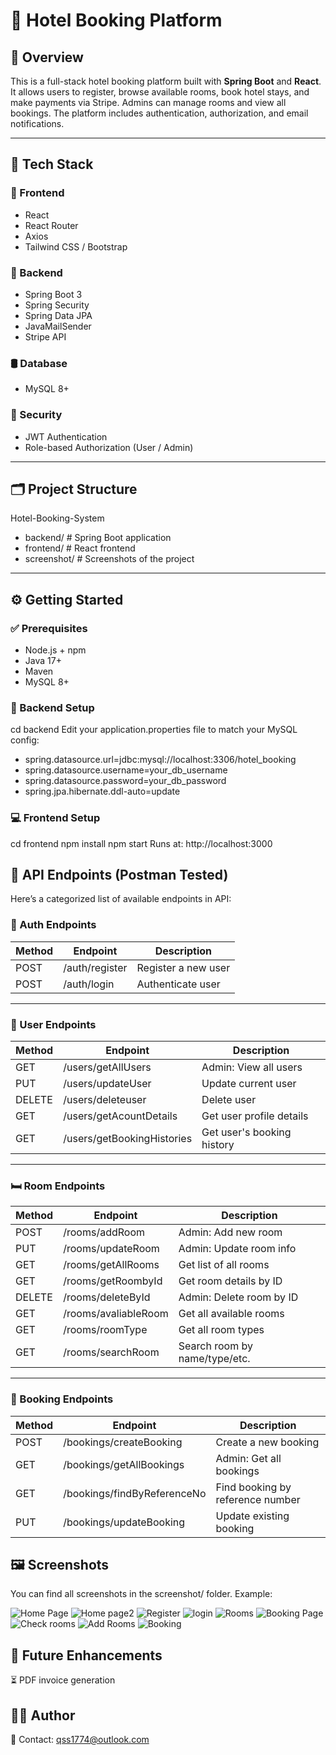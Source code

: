 # 🏨 Hotel Booking Platform

## 📌 Overview

This is a full-stack hotel booking platform built with **Spring Boot** and **React**. It allows users to register, browse available rooms, book hotel stays, and make payments via Stripe. Admins can manage rooms and view all bookings. The platform includes authentication, authorization, and email notifications.

---

## 🧰 Tech Stack

### 🎨 Frontend
- React
- React Router
- Axios
- Tailwind CSS / Bootstrap

### 🧱 Backend
- Spring Boot 3
- Spring Security
- Spring Data JPA
- JavaMailSender
- Stripe API

### 🛢️ Database
- MySQL 8+

### 🔐 Security
- JWT Authentication
- Role-based Authorization (User / Admin)

---

## 🗂️ Project Structure

Hotel-Booking-System
- backend/ # Spring Boot application
- frontend/ # React frontend
- screenshot/ # Screenshots of the project

---

## ⚙️ Getting Started

### ✅ Prerequisites

- Node.js + npm
- Java 17+
- Maven
- MySQL 8+

### 🔧 Backend Setup

cd backend
Edit your application.properties file to match your MySQL config:

- spring.datasource.url=jdbc:mysql://localhost:3306/hotel_booking
- spring.datasource.username=your_db_username
- spring.datasource.password=your_db_password
- spring.jpa.hibernate.ddl-auto=update


### 💻 Frontend Setup
cd frontend
npm install
npm start
Runs at: http://localhost:3000

## 🔐 API Endpoints (Postman Tested)
Here’s a categorized list of available endpoints in API:

### 🔐 Auth Endpoints

| Method | Endpoint         | Description             |
|--------|------------------|-------------------------|
| POST   | /auth/register   | Register a new user     |
| POST   | /auth/login      | Authenticate user       |

---

### 👤 User Endpoints

| Method | Endpoint                    | Description                  |
|--------|-----------------------------|------------------------------|
| GET    | /users/getAllUsers          | Admin: View all users        |
| PUT    | /users/updateUser           | Update current user          |
| DELETE | /users/deleteuser           | Delete user                  |
| GET    | /users/getAcountDetails     | Get user profile details     |
| GET    | /users/getBookingHistories  | Get user's booking history   |

---

### 🛏️ Room Endpoints

| Method | Endpoint                 | Description                     |
|--------|--------------------------|---------------------------------|
| POST   | /rooms/addRoom           | Admin: Add new room             |
| PUT    | /rooms/updateRoom        | Admin: Update room info         |
| GET    | /rooms/getAllRooms       | Get list of all rooms           |
| GET    | /rooms/getRoombyId       | Get room details by ID          |
| DELETE | /rooms/deleteById        | Admin: Delete room by ID        |
| GET    | /rooms/avaliableRoom     | Get all available rooms         |
| GET    | /rooms/roomType          | Get all room types              |
| GET    | /rooms/searchRoom        | Search room by name/type/etc.   |

---

### 📆 Booking Endpoints

| Method | Endpoint                      | Description                         |
|--------|-------------------------------|-------------------------------------|
| POST   | /bookings/createBooking       | Create a new booking                |
| GET    | /bookings/getAllBookings      | Admin: Get all bookings             |
| GET    | /bookings/findByReferenceNo   | Find booking by reference number    |
| PUT    | /bookings/updateBooking       | Update existing booking             |

## 🖼️ Screenshots
You can find all screenshots in the screenshot/ folder. Example:

![Home Page](screenshot/Homepage/Snipaste_2025-05-09_05-18-58.png)
![Home page2](screenshot/Homepage/Snipaste_2025-05-09_05-19-22.png)
![Register](screenshot/Register/Snipaste_2025-05-09_05-19-51.png)
![login](screenshot/Login/login.png)
![Rooms](screenshot/Rooms/Snipaste_2025-05-09_05-52-06.png)
![Booking Page](screenshot/Booking/Snipaste_2025-05-09_05-44-18.png)
![Check rooms](screenshot/Admin/Snipaste_2025-05-09_06-02-09.png)
![Add Rooms](screenshot/Admin/Snipaste_2025-05-09_06-03-05.png)
![Booking](screenshot/Booking/Snipaste_2025-05-09_06-05-48.png)


## 🧠 Future Enhancements

⏳ PDF invoice generation

## 👨‍💻 Author
📧 Contact: qss1774@outlook.com
